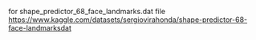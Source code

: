 for shape_predictor_68_face_landmarks.dat file 
https://www.kaggle.com/datasets/sergiovirahonda/shape-predictor-68-face-landmarksdat
